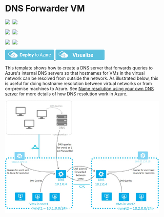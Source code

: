# DNS Forwarder VM

<IMG SRC="https://azurequickstartsservice.blob.core.windows.net/badges/301-dns-forwarder/PublicLastTestDate.svg" />&nbsp;
<IMG SRC="https://azurequickstartsservice.blob.core.windows.net/badges/301-dns-forwarder/PublicDeployment.svg" />&nbsp;

<IMG SRC="https://azurequickstartsservice.blob.core.windows.net/badges/301-dns-forwarder/FairfaxLastTestDate.svg" />&nbsp;
<IMG SRC="https://azurequickstartsservice.blob.core.windows.net/badges/301-dns-forwarder/FairfaxDeployment.svg" />&nbsp;

<IMG SRC="https://azurequickstartsservice.blob.core.windows.net/badges/301-dns-forwarder/BestPracticeResult.svg" />&nbsp;
<IMG SRC="https://azurequickstartsservice.blob.core.windows.net/badges/301-dns-forwarder/CredScanResult.svg" />&nbsp;

<a href="https://portal.azure.com/#create/Microsoft.Template/uri/https%3A%2F%2Fraw.githubusercontent.com%2FAzure%2Fazure-quickstart-templates%2Fmaster%2F301-dns-forwarder%2Fazuredeploy.json" target="_blank">
    <img src="https://raw.githubusercontent.com/Azure/azure-quickstart-templates/master/1-CONTRIBUTION-GUIDE/images/deploytoazure.png"/>
</a>
<a href="http://armviz.io/#/?load=https%3A%2F%2Fraw.githubusercontent.com%2FAzure%2Fazure-quickstart-templates%2Fmaster%2F301-dns-forwarder%2Fazuredeploy.json" target="_blank">
    <img src="https://raw.githubusercontent.com/Azure/azure-quickstart-templates/master/1-CONTRIBUTION-GUIDE/images/visualizebutton.png"/>
</a>

This template shows how to create a DNS server that forwards queries to Azure's internal DNS servers so that hostnames for VMs in the virtual network can be resolved from outside the network.  As illustrated below, this is useful for doing hostname resolution between virtual networks or from on-premise machines to Azure. See [Name resolution using your own DNS server](https://azure.microsoft.com/documentation/articles/virtual-networks-name-resolution-for-vms-and-role-instances/#name-resolution-using-your-own-dns-server) for more details of how DNS resolution work in Azure.

![Inter-vnet DNS](https://raw.githubusercontent.com/Azure/azure-quickstart-templates/master/301-dns-forwarder/images/inter-vnet-dns.png)

